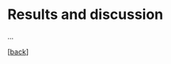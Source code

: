 # Results and discussion

...

[[back](00_How_to_organize_a_research_project.md#organization-of-this-manual)]
